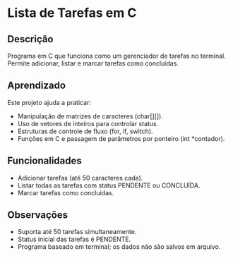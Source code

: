 # Lista de Tarefas em C

## Descrição
Programa em C que funciona como um gerenciador de tarefas no terminal. Permite adicionar, listar e marcar tarefas como concluídas.

## Aprendizado
Este projeto ajuda a praticar:
- Manipulação de matrizes de caracteres (char[][]).
- Uso de vetores de inteiros para controlar status.
- Estruturas de controle de fluxo (for, if, switch).
- Funções em C e passagem de parâmetros por ponteiro (int *contador).

## Funcionalidades
- Adicionar tarefas (até 50 caracteres cada).  
- Listar todas as tarefas com status PENDENTE ou CONCLUÍDA.  
- Marcar tarefas como concluídas.  

## Observações
- Suporta até 50 tarefas simultaneamente.  
- Status inicial das tarefas é PENDENTE.  
- Programa baseado em terminal; os dados não são salvos em arquivo.
